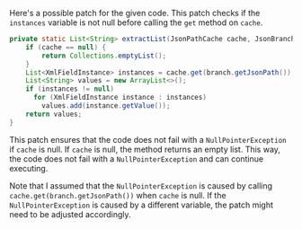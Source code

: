 Here's a possible patch for the given code. This patch checks if the `instances` variable is not null before calling the `get` method on `cache`.

```java
private static List<String> extractList(JsonPathCache cache, JsonBranch branch) {
    if (cache == null) {
        return Collections.emptyList();
    }
    List<XmlFieldInstance> instances = cache.get(branch.getJsonPath());
    List<String> values = new ArrayList<>();
    if (instances != null)
      for (XmlFieldInstance instance : instances)
        values.add(instance.getValue());
    return values;
}
```

This patch ensures that the code does not fail with a `NullPointerException` if `cache` is null. If `cache` is null, the method returns an empty list. This way, the code does not fail with a `NullPointerException` and can continue executing.

Note that I assumed that the `NullPointerException` is caused by calling `cache.get(branch.getJsonPath())` when `cache` is null. If the `NullPointerException` is caused by a different variable, the patch might need to be adjusted accordingly.